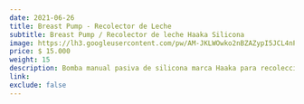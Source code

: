 ```yaml
---
date: 2021-06-26
title: Breast Pump - Recolector de Leche
subtitle: Breast Pump / Recolector de leche Haaka Silicona
image: https://lh3.googleusercontent.com/pw/AM-JKLWOwko2nBZAZypI5JCL4nP1Fd2rrb8-osBzud-YHrMpbHxoLTEaJh-L-mHcV1BkCmMYBHIAT9_zvefFt_HhSG0MAoWhkwKtM5yzxwGedS3EHLW0aUW40QYX1rvfxoLFY-yeoj8swi_5L6X9OBzQ8Tq8-g=w550-h621-no?authuser=0
price: $ 15.000
weight: 15
description: Bomba manual pasiva de silicona marca Haaka para recolección de leche
link: 
exclude: false
---
```

